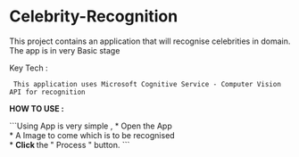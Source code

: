 # Celebrity-Recognition

<p>This project contains an application that will recognise celebrities in domain.
The app is in very Basic stage</p>

Key Tech : <p>``` This application uses Microsoft Cognitive Service - Computer Vision API for recognition``` </p>

<b>HOW TO USE : </b>

<p>
```Using App is very simple ,
* Open the App <br>
* A Image to come which is to be recognised <br>
* <b>Click </b> the " Process " button.
```</p>
